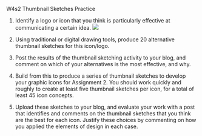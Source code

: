 
W4s2
Thumbnail Sketches Practice
1. Identify a logo or icon that you think is particularly effective at communicating a certain idea. 
![ ](w4s2/airbnb.jpg)



2. Using traditional or digital drawing tools, produce 20 alternative thumbnail sketches for this icon/logo. 

1. Post the results of the thumbnail sketching activity to your blog, and comment on which of your alternatives is the most effective, and why.

2. Build from this to produce a series of thumbnail sketches to develop your graphic icons for Assignment 2. You should work quickly and roughly to create at least five thumbnail sketches per icon, for a total of least 45 icon concepts. 

3. Upload these sketches to your blog, and evaluate your work with a post that identifies and comments on the thumbnail sketches that you think are the best for each icon. Justify these choices by commenting on how you applied the elements of design in each case.

 